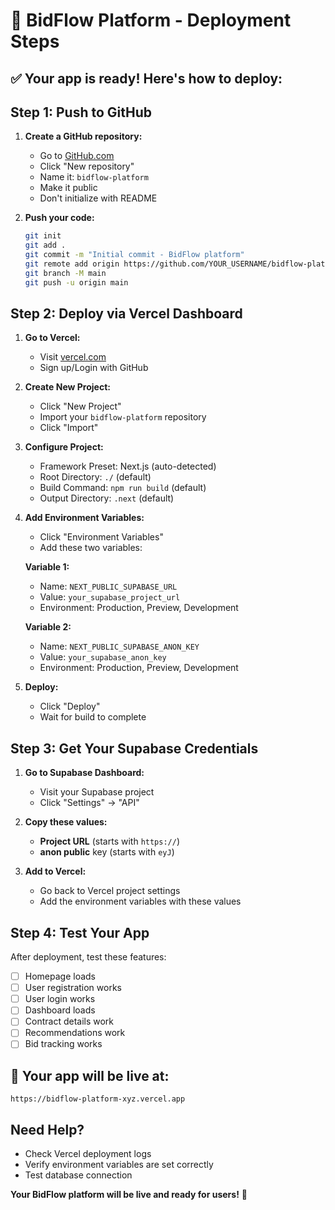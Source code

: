 # 🚀 BidFlow Platform - Deployment Steps

## ✅ Your app is ready! Here's how to deploy:

## Step 1: Push to GitHub

1. **Create a GitHub repository:**
   - Go to [GitHub.com](https://github.com)
   - Click "New repository"
   - Name it: `bidflow-platform`
   - Make it public
   - Don't initialize with README

2. **Push your code:**
   ```bash
   git init
   git add .
   git commit -m "Initial commit - BidFlow platform"
   git remote add origin https://github.com/YOUR_USERNAME/bidflow-platform.git
   git branch -M main
   git push -u origin main
   ```

## Step 2: Deploy via Vercel Dashboard

1. **Go to Vercel:**
   - Visit [vercel.com](https://vercel.com)
   - Sign up/Login with GitHub

2. **Create New Project:**
   - Click "New Project"
   - Import your `bidflow-platform` repository
   - Click "Import"

3. **Configure Project:**
   - Framework Preset: Next.js (auto-detected)
   - Root Directory: `./` (default)
   - Build Command: `npm run build` (default)
   - Output Directory: `.next` (default)

4. **Add Environment Variables:**
   - Click "Environment Variables"
   - Add these two variables:
   
   **Variable 1:**
   - Name: `NEXT_PUBLIC_SUPABASE_URL`
   - Value: `your_supabase_project_url`
   - Environment: Production, Preview, Development
   
   **Variable 2:**
   - Name: `NEXT_PUBLIC_SUPABASE_ANON_KEY`
   - Value: `your_supabase_anon_key`
   - Environment: Production, Preview, Development

5. **Deploy:**
   - Click "Deploy"
   - Wait for build to complete

## Step 3: Get Your Supabase Credentials

1. **Go to Supabase Dashboard:**
   - Visit your Supabase project
   - Click "Settings" → "API"

2. **Copy these values:**
   - **Project URL** (starts with `https://`)
   - **anon public** key (starts with `eyJ`)

3. **Add to Vercel:**
   - Go back to Vercel project settings
   - Add the environment variables with these values

## Step 4: Test Your App

After deployment, test these features:
- [ ] Homepage loads
- [ ] User registration works
- [ ] User login works
- [ ] Dashboard loads
- [ ] Contract details work
- [ ] Recommendations work
- [ ] Bid tracking works

## 🎯 Your app will be live at:
`https://bidflow-platform-xyz.vercel.app`

## Need Help?
- Check Vercel deployment logs
- Verify environment variables are set correctly
- Test database connection

**Your BidFlow platform will be live and ready for users!** 🚀
